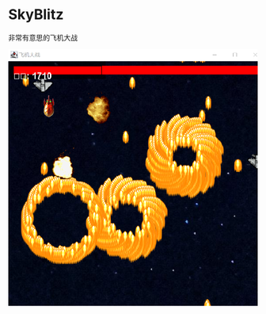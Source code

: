 # SkyBlitz
非常有意思的飞机大战

![](https://github.com/TomOVOTom/SkyBlitz/blob/main/imgs/PixPin_2024-07-27_21-29-34.png)
